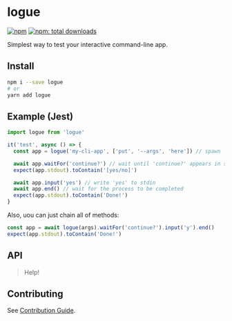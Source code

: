 # logue

[![npm](https://badgen.net/npm/v/logue)][npm-url]
[![npm: total downloads](https://badgen.net/npm/dt/logue)][npm-url]

[npm-url]: https://npmjs.org/package/logue

Simplest way to test your interactive command-line app.

## Install

```bash
npm i --save logue
# or
yarn add logue
```

## Example (Jest)

```js
import logue from 'logue'

it('test', async () => {
  const app = logue('my-cli-app', ['put', '--args', 'here']) // spawn

  await app.waitFor('continue?') // wait until 'continue?' appears in stdout
  expect(app.stdout).toContain('[yes/no]')

  await app.input('yes') // write 'yes' to stdin
  await app.end() // wait for the process to be completed
  expect(app.stdout).toContain('Done!')
}
```

Also, uou can just chain all of methods:

```js
const app = await logue(args).waitFor('continue?').input('y').end()
expect(app.stdout).toContain('Done!')
```

## API

> Help!

## Contributing

See [Contribution Guide](./CONTRIBUTING.md).
